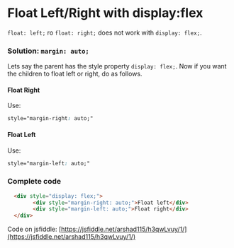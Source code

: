 # Float Left/Right with display:flex

`float: left;` ro `float: right;` does not work with `display: flex;`.

### Solution: `margin: auto;`

Lets say the parent has the style property `display: flex;`. Now if you want the children to float left or right, do as follows.

#### Float Right
Use:
```css
style="margin-right: auto;"
```

#### Float Left
Use:
```css
style="margin-left: auto;"
```

### Complete code
```html
  <div style="display: flex;">
        <div style="margin-right: auto;">Float left</div>
        <div style="margin-left: auto;">Float right</div>
  </div>
```

Code on jsfiddle:
[https://jsfiddle.net/arshad115/h3qwLvuy/1/](https://jsfiddle.net/arshad115/h3qwLvuy/1/)
